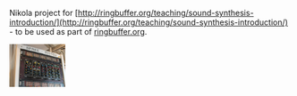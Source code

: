 Nikola project for [http://ringbuffer.org/teaching/sound-synthesis-introduction/](http://ringbuffer.org/teaching/sound-synthesis-introduction/) -
to be used as part of [ringbuffer.org](ringbuffer.org).

<img src="Images/spree_system.jpg" alt="SynLab" style="width: 100px;"/>
